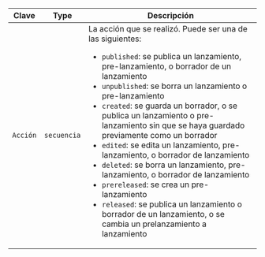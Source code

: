 | Clave    | Type        | Descripción                                                                                                                                                                                                                                                        |
| -------- | ----------- | ------------------------------------------------------------------------------------------------------------------------------------------------------------------------------------------------------------------------------------------------------------------ |
| `Acción` | `secuencia` | La acción que se realizó. Puede ser una de las siguientes:<ul><li>`published`: se publica un lanzamiento, pre-lanzamiento, o borrador de un lanzamiento</li><li>`unpublished`: se borra un lanzamiento o pre-lanzamiento</li><li>`created`: se guarda un borrador, o se publica un lanzamiento o pre-lanzamiento sin que se haya guardado previamente como un borrador</li><li>`edited`: se edita un lanzamiento, pre-lanzamiento, o borrador de lanzamiento</li><li>`deleted`: se borra un lanzamiento, pre-lanzamiento, o borrador de lanzamiento</li><li>`prereleased`: se crea un pre-lanzamiento</li><li>`released`: se publica un lanzamiento o borrador de un lanzamiento, o se cambia un prelanzamiento a lanzamiento</li> |
